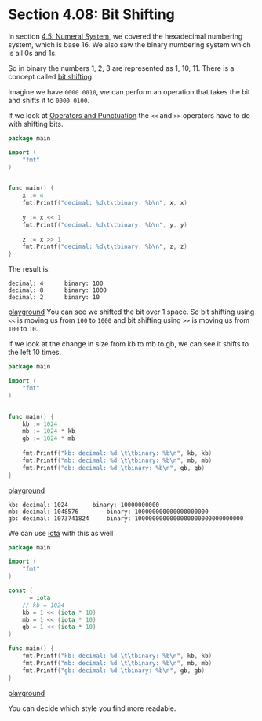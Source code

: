 # Section 4.08: Bit Shifting  

In section [4.5: Numeral System](../section_4/4.5.md), we covered the hexadecimal numbering system, which is base 16. We also saw the binary numbering system which is all 0s and 1s.  
  
So in binary the numbers 1, 2, 3 are represented as 1, 10, 11. There is a concept called [bit shifting](https://en.wikipedia.org/wiki/Bitwise_operation#Bit_shifts).  
  
Imagine we have `0000 0010`, we can perform an operation that takes the bit and shifts it to `0000 0100`.  
  
If we look at [Operators and Punctuation](https://golang.org/ref/spec#Operators_and_punctuation) the `<<` and `>>` operators have to do with shifting bits.  
  
```go
package main

import (
	"fmt"
)


func main() {
	x := 4
	fmt.Printf("decimal: %d\t\tbinary: %b\n", x, x)
	
	y := x << 1
	fmt.Printf("decimal: %d\t\tbinary: %b\n", y, y)
	
	z := x >> 1
	fmt.Printf("decimal: %d\t\tbinary: %b\n", z, z)
}

```
The result is:
```
decimal: 4		binary: 100
decimal: 8		binary: 1000
decimal: 2		binary: 10
```
[playground](https://play.golang.org/p/NYOejCbw7Y)
You can see we shifted the bit over 1 space. So bit shifting using `<<` is moving us from `100` to `1000` and bit shifting using `>>` is moving us from `100` to `10`.  
  
If we look at the change in size from kb to mb to gb, we can see it shifts to the left 10 times.
```go
package main

import (
	"fmt"
)


func main() {
	kb := 1024
	mb := 1024 * kb
	gb := 1024 * mb
	
	fmt.Printf("kb: decimal: %d \t\tbinary: %b\n", kb, kb)
	fmt.Printf("mb: decimal: %d \t\tbinary: %b\n", mb, mb)
	fmt.Printf("gb: decimal: %d \tbinary: %b\n", gb, gb)
}
```
[playground](https://play.golang.org/p/3TA6lwpkfr)  
  
```
kb: decimal: 1024 		binary: 10000000000
mb: decimal: 1048576 		binary: 100000000000000000000
gb: decimal: 1073741824 	binary: 1000000000000000000000000000000
```
  
We can use [iota](https://golang.org/ref/spec#Iota) with this as well
```go
package main

import (
	"fmt"
)

const (
	_ = iota
	// kb = 1024
	kb = 1 << (iota * 10)
	mb = 1 << (iota * 10)
	gb = 1 << (iota * 10)
)

func main() {
	fmt.Printf("kb: decimal: %d \t\tbinary: %b\n", kb, kb)
	fmt.Printf("mb: decimal: %d \t\tbinary: %b\n", mb, mb)
	fmt.Printf("gb: decimal: %d \tbinary: %b\n", gb, gb)
}
```
[playground](https://play.golang.org/p/sw-4Kx9q_H)  
  
You can decide which style you find more readable.  

